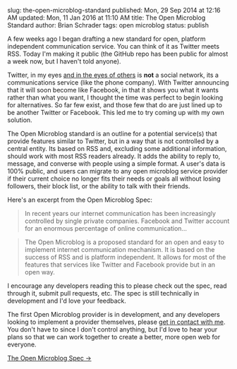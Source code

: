 slug: the-open-microblog-standard
published: Mon, 29 Sep 2014 at 12:16 AM
updated: Mon, 11 Jan 2016 at 11:10 AM
title: The Open Microblog Standard
author: Brian Schrader
tags: open microblog
status: publish

A few weeks ago I began drafting a new standard for open, platform independent communication service. You can think of it as Twitter meets RSS. Today I'm making it public (the GitHub repo has been public for almost a week now, but I haven't told anyone). 

Twitter, in my eyes [and in the eyes of others][cr] is **not** a social network, its a communications service (like the phone company). With Twitter announcing that it will soon become like Facebook, in that it shows you what it wants rather than what you want, I thought the time was perfect to begin looking for alternatives. So far few exist, and those few that do are just lined up to be another Twitter or Facebook. This led me to try coming up with my own solution.

The Open Microblog standard is an outline for a potential service(s) that provide features similar to Twitter, but in a way that is not controlled by a central entity. Its based on RSS and, excluding some additional information, should work with most RSS readers already. It adds the ability to reply to, message, and converse with people using a simple format. A user's data is 100% public, and users can migrate to any open microblog service provider if their current choice no longer fits their needs or goals all without losing followers, their block list, or the ability to talk with their friends. 

Here's an excerpt from the Open Microblog Spec:

> In recent years our internet communication has been increasingly controlled by single private companies. Facebook and Twitter account for an enormous percentage of online communication... 

> The Open Microblog is a proposed standard for an open and easy to implement internet communication mechanism. It is based on the success of RSS and is platform independent. It allows for most of the features that services like Twitter and Facebook provide but in an open way.

I encourage any developers reading this to please check out the spec, read through it, submit pull requests, etc. The spec is still technically in development and I'd love your feedback.

The first Open Microblog provider is in development, and any developers looking to implement a provider themselves, please [get in contact with me][contact]. You don't have to since I don't control anything, but I'd love to hear your plans so that we can work together to create a better, more open web for everyone.

[The Open Microblog Spec &#8594;](https://github.com/Sonictherocketman/Open-Microblog)

[contact]: http://brianschrader.com/about
[cr]: http://globalspin.com/2014/09/communication-news-entertainment/
